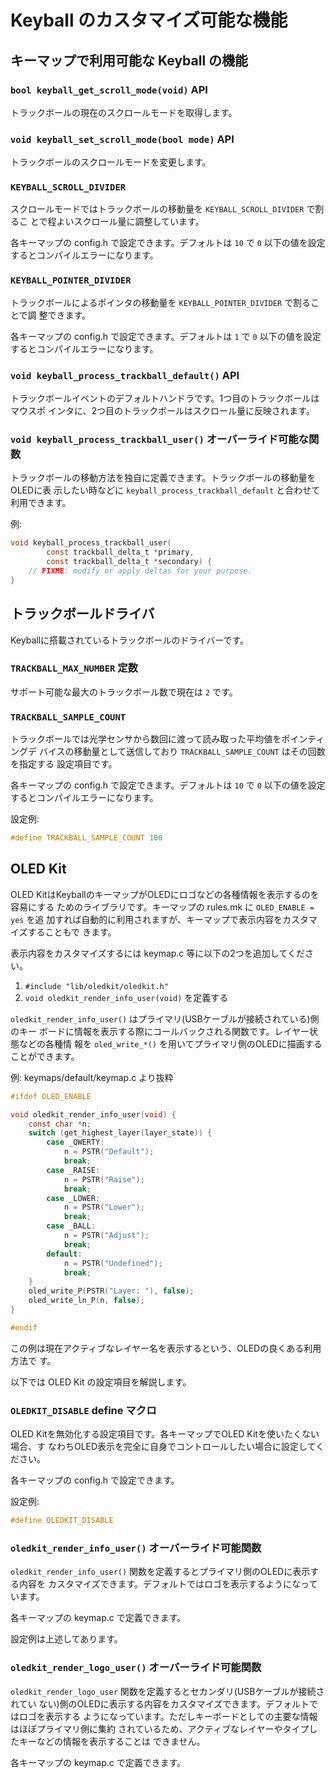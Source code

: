 # Keyball のカスタマイズ可能な機能

## キーマップで利用可能な Keyball の機能

### `bool keyball_get_scroll_mode(void)` API

トラックボールの現在のスクロールモードを取得します。

### `void keyball_set_scroll_mode(bool mode)` API

トラックボールのスクロールモードを変更します。

### `KEYBALL_SCROLL_DIVIDER`

スクロールモードではトラックボールの移動量を `KEYBALL_SCROLL_DIVIDER` で割るこ
とで程よいスクロール量に調整しています。

各キーマップの config.h で設定できます。デフォルトは `10` で `0` 以下の値を設定
するとコンパイルエラーになります。

### `KEYBALL_POINTER_DIVIDER`

トラックボールによるポインタの移動量を `KEYBALL_POINTER_DIVIDER` で割ることで調
整できます。

各キーマップの config.h で設定できます。デフォルトは `1` で `0` 以下の値を設定
するとコンパイルエラーになります。

### `void keyball_process_trackball_default()` API

トラックボールイベントのデフォルトハンドラです。1つ目のトラックボールはマウスポ
インタに、2つ目のトラックボールはスクロール量に反映されます。

### `void keyball_process_trackball_user()` オーバーライド可能な関数

トラックボールの移動方法を独自に定義できます。トラックボールの移動量をOLEDに表
示したい時などに `keyball_process_trackball_default` と合わせて利用できます。

例:

```c
void keyball_process_trackball_user(
        const trackball_delta_t *primary,
        const trackball_delta_t *secondary) {
    // FIXME: modify or apply deltas for your purpose.
}
```

## トラックボールドライバ

Keyballに搭載されているトラックボールのドライバーです。

### `TRACKBALL_MAX_NUMBER` 定数

サポート可能な最大のトラックボール数で現在は `2` です。

### `TRACKBALL_SAMPLE_COUNT`

トラックボールでは光学センサから数回に渡って読み取った平均値をポインティングデ
バイスの移動量として送信しており `TRACKBALL_SAMPLE_COUNT` はその回数を指定する
設定項目です。

各キーマップの config.h で設定できます。デフォルトは `10` で `0` 以下の値を設定
するとコンパイルエラーになります。

設定例:

```c
#define TRACKBALL_SAMPLE_COUNT 100
```

## OLED Kit

OLED KitはKeyballのキーマップがOLEDにロゴなどの各種情報を表示するのを容易にする
ためのライブラリです。キーマップの rules.mk に `OLED_ENABLE = yes` を追
加すれば自動的に利用されますが、キーマップで表示内容をカスタマイズすることもで
きます。

表示内容をカスタマイズするには keymap.c 等に以下の2つを追加してください。

1. `#include "lib/oledkit/oledkit.h"`
2. `void oledkit_render_info_user(void)` を定義する

`oledkit_render_info_user()` はプライマリ(USBケーブルが接続されている)側のキー
ボードに情報を表示する際にコールバックされる関数です。レイヤー状態などの各種情
報を `oled_write_*()` を用いてプライマリ側のOLEDに描画することができます。

例: keymaps/default/keymap.c より抜粋

```c
#ifdef OLED_ENABLE

void oledkit_render_info_user(void) {
    const char *n;
    switch (get_highest_layer(layer_state)) {
        case _QWERTY:
            n = PSTR("Default");
            break;
        case _RAISE:
            n = PSTR("Raise");
            break;
        case _LOWER:
            n = PSTR("Lower");
            break;
        case _BALL:
            n = PSTR("Adjust");
            break;
        default:
            n = PSTR("Undefined");
            break;
    }
    oled_write_P(PSTR("Layer: "), false);
    oled_write_ln_P(n, false);
}

#endif
```

この例は現在アクティブなレイヤー名を表示するという、OLEDの良くある利用方法で
す。

以下では OLED Kit の設定項目を解説します。

### `OLEDKIT_DISABLE` define マクロ

OLED Kitを無効化する設定項目です。各キーマップでOLED Kitを使いたくない場合、す
なわちOLED表示を完全に自身でコントロールしたい場合に設定してください。

各キーマップの config.h で設定できます。

設定例:

```c
#define OLEDKIT_DISABLE
```

### `oledkit_render_info_user()` オーバーライド可能関数

`oledkit_render_info_user()` 関数を定義するとプライマリ側のOLEDに表示する内容を
カスタマイズできます。デフォルトではロゴを表示するようになっています。

各キーマップの keymap.c で定義できます。

設定例は上述してあります。

### `oledkit_render_logo_user()` オーバーライド可能関数

`oledkit_render_logo_user` 関数を定義するとセカンダリ(USBケーブルが接続されてい
ない)側のOLEDに表示する内容をカスタマイズできます。デフォルトではロゴを表示する
ようになっています。ただしキーボードとしての主要な情報はほぼプライマリ側に集約
されているため、アクティブなレイヤーやタイプしたキーなどの情報を表示することは
できません。

各キーマップの keymap.c で定義できます。
